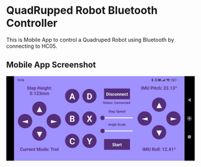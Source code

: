 
# QuadRupped Robot Bluetooth Controller

This is Mobile App to control a Quadruped Robot using Bluetooth by connecting to HC05.

## Mobile App Screenshot
![Mobile App Screenshot](./assets/images/screenshot.jpg)
